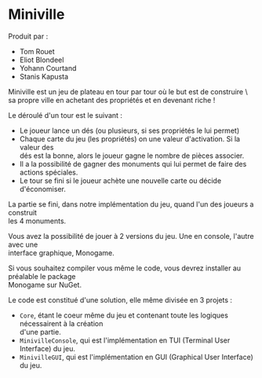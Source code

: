 # Miniville

Produit par : 
- Tom Rouet
- Eliot Blondeel
- Yohann Courtand
- Stanis Kapusta


Miniville est un jeu de plateau en tour par tour où le but est de construire \ 
sa propre ville en achetant des propriétés et en devenant riche !

Le déroulé d'un tour est le suivant :
- Le joueur lance un dés (ou plusieurs, si ses propriétés le lui permet)
- Chaque carte du jeu (les propriétés) on une valeur d'activation. Si la valeur des \
dés est la bonne, alors le joueur gagne le nombre de pièces associer.
- Il a la possibilité de gagner des monuments qui lui permet de faire des actions spéciales.
- Le tour se fini si le joueur achète une nouvelle carte ou décide d'économiser.

La partie se fini, dans notre implémentation du jeu, quand l'un des joueurs a construit \
les 4 monuments.

Vous avez la possibilité de jouer à 2 versions du jeu. Une en console, l'autre avec une \
interface graphique, Monogame.

Si vous souhaitez compiler vous même le code, vous devrez installer au préalable le package \
Monogame sur NuGet.

Le code est constitué d'une solution, elle même divisée en 3 projets :
- `Core`, étant le coeur même du jeu et contenant toute les logiques nécessairent à la création \
d'une partie.
- `MinivilleConsole`, qui est l'implémentation en TUI (Terminal User Interface) du jeu.
- `MinivilleGUI`, qui est l'implémentation en GUI (Graphical User Interface) du jeu.
